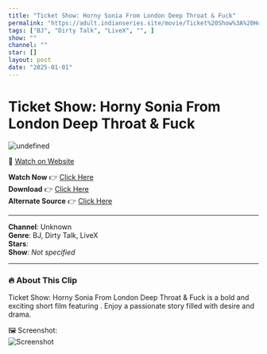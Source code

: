 ```yaml
---
title: "Ticket Show: Horny Sonia From London Deep Throat & Fuck"
permalink: "https://adult.indianseries.site/movie/Ticket%20Show%3A%20Horny%20Sonia%20From%20London%20Deep%20Throat%20%26%20Fuck"
tags: ["BJ", "Dirty Talk", "LiveX", "", ]
show: ""
channel: ""
star: []
layout: post
date: "2025-01-01"
---
```


# Ticket Show: Horny Sonia From London Deep Throat & Fuck

![undefined](https://desisins.com/wp-content/uploads/2024/09/Sonia-Arora-Live-Sex-DesiSins.com_.jpg)

🔗 [Watch on Website](https://adult.indianseries.site/movie/Ticket%20Show%3A%20Horny%20Sonia%20From%20London%20Deep%20Throat%20%26%20Fuck)

**Watch Now** 👉 [Click Here](https://adult.indianseries.site/movie/Ticket%20Show%3A%20Horny%20Sonia%20From%20London%20Deep%20Throat%20%26%20Fuck)  
**Download** 👉 [Click Here](https://adult.indianseries.site/movie/Ticket%20Show%3A%20Horny%20Sonia%20From%20London%20Deep%20Throat%20%26%20Fuck)  
**Alternate Source** 👉 [Click Here](https://adult.indianseries.site/movie/Ticket%20Show%3A%20Horny%20Sonia%20From%20London%20Deep%20Throat%20%26%20Fuck)

---

**Channel**: Unknown  
**Genre**: BJ, Dirty Talk, LiveX  
**Stars**:   
**Show**: *Not specified*

---

### 🔥 About This Clip

Ticket Show: Horny Sonia From London Deep Throat & Fuck is a bold and exciting short film featuring . Enjoy a passionate story filled with desire and drama.
 
🖼️ Screenshot:  
![Screenshot](https://desisins.com/wp-content/uploads/2024/09/Sonia-Arora-Live-Sex-DesiSins.com_.jpg)
